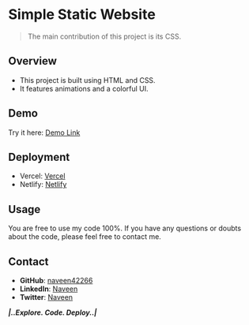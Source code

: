 # Simple Static Website
> The main contribution of this project is its CSS.

## Overview
- This project is built using HTML and CSS.
- It features animations and a colorful UI.

## Demo
Try it here: [Demo Link](https://navmiro.pages.dev/)

## Deployment
- Vercel: [Vercel](https://vercel.com)
- Netlify: [Netlify](https://www.netlify.com/)

## Usage
You are free to use my code 100%. If you have any questions or doubts about the code, please feel free to contact me.

## Contact
- **GitHub**: [naveen42266](https://www.github.com/naveen42266)
- **LinkedIn**: [Naveen](https://www.linkedin.com/in/naveen007)
- **Twitter**: [Naveen](https://twitter.com/billanaveen0001)

**_|..Explore. Code. Deploy..|_**
